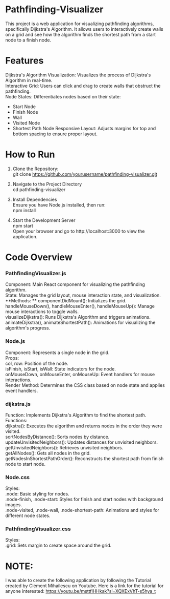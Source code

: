 # Pathfinding-Visualizer
This project is a web application for visualizing pathfinding algorithms, specifically Dijkstra's Algorithm. It allows users to interactively create walls on a grid and see how the algorithm finds the shortest path from a start node to a finish node.

# Features
Dijkstra's Algorithm Visualization: Visualizes the process of Dijkstra's Algorithm in real-time.  
Interactive Grid: Users can click and drag to create walls that obstruct the pathfinding.  
Node States: Differentiates nodes based on their state:  
* Start Node
* Finish Node
* Wall
* Visited Node
* Shortest Path Node
Responsive Layout: Adjusts margins for top and bottom spacing to ensure proper layout.  

# How to Run
1. Clone the Repository:  
git clone https://github.com/yourusername/pathfinding-visualizer.git  

2. Navigate to the Project Directory  
cd pathfinding-visualizer  

3. Install Dependencies  
Ensure you have Node.js installed, then run:  
npm install  

4. Start the Development Server  
npm start  
Open your browser and go to http://localhost:3000 to view the application.  

# Code Overview  
### PathfindingVisualizer.js  
Component: Main React component for visualizing the pathfinding algorithm.  
State: Manages the grid layout, mouse interaction state, and visualization.  
**Methods:  **
componentDidMount(): Initializes the grid.  
handleMouseDown(), handleMouseEnter(), handleMouseUp(): Manage mouse interactions to toggle walls.  
visualizeDijkstra(): Runs Dijkstra's Algorithm and triggers animations.  
animateDijkstra(), animateShortestPath(): Animations for visualizing the algorithm's progress.  


### Node.js
Component: Represents a single node in the grid.  
Props:  
col, row: Position of the node.  
isFinish, isStart, isWall: State indicators for the node.  
onMouseDown, onMouseEnter, onMouseUp: Event handlers for mouse interactions.  
Render Method: Determines the CSS class based on node state and applies event handlers.  


### dijkstra.js  
Function: Implements Dijkstra's Algorithm to find the shortest path.  
Functions:  
dijkstra(): Executes the algorithm and returns nodes in the order they were visited.  
sortNodesByDistance(): Sorts nodes by distance.  
updateUnvisitedNeighbors(): Updates distances for unvisited neighbors.  
getUnvisitedNeighbors(): Retrieves unvisited neighbors.  
getAllNodes(): Gets all nodes in the grid.  
getNodesInShortestPathOrder(): Reconstructs the shortest path from finish node to start node.  


### Node.css
Styles:  
.node: Basic styling for nodes.  
.node-finish, .node-start: Styles for finish and start nodes with background images.  
.node-visited, .node-wall, .node-shortest-path: Animations and styles for different node states.  


### PathfindingVisualizer.css
Styles:  
.grid: Sets margin to create space around the grid.  

# NOTE:  
I was able to create the following application by following the Tutorial created by Clément Mihailescu on Youtube. Here is a link for the tutorial for anyone interested: https://youtu.be/msttfIHHkak?si=XQXExVhT-s5hya_t  
